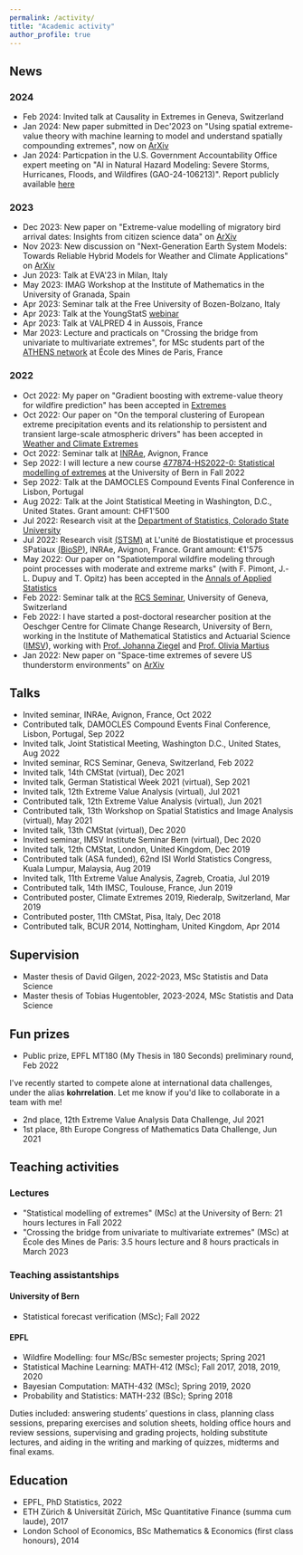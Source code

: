 ```yaml
---
permalink: /activity/
title: "Academic activity"
author_profile: true
---
```


News
------
### 2024
- Feb 2024: Invited talk at Causality in Extremes in Geneva, Switzerland
- Jan 2024: New paper submitted in Dec'2023 on "Using spatial extreme-value theory with machine learning to model and understand spatially compounding extremes", now on [ArXiv](https://arxiv.org/abs/2401.12195)
- Jan 2024: Particpation in the U.S. Government Accountability Office expert meeting on "AI in Natural Hazard Modeling: Severe Storms, Hurricanes, Floods, and Wildfires (GAO-24-106213)". Report publicly available [here](https://www.gao.gov/products/gao-24-106213)

### 2023
- Dec 2023: New paper on "Extreme-value modelling of migratory bird arrival dates: Insights from citizen science data" on [ArXiv](https://arxiv.org/abs/2312.01870)
- Nov 2023: New discussion on "Next-Generation Earth System Models: Towards Reliable Hybrid Models for Weather and Climate Applications" on [ArXiv](https://arxiv.org/abs/2311.13691)
- Jun 2023: Talk at EVA'23 in Milan, Italy
- May 2023: IMAG Workshop at the Institute of Mathematics in the University of Granada, Spain
- Apr 2023: Seminar talk at the Free University of Bozen-Bolzano, Italy
- Apr 2023: Talk at the YoungStatS [webinar](https://youngstats.github.io/post/2023/04/04/recent-advances-in-extreme-value-theory/)
- Apr 2023: Talk at VALPRED 4 in Aussois, France
- Mar 2023: Lecture and practicals on "Crossing the bridge from univariate to multivariate extremes", for MSc students part of the [ATHENS network](http://athensnetwork.eu/athens-programme.html) at École des Mines de Paris, France 

### 2022
- Oct 2022: My paper on "Gradient boosting with extreme-value theory for wildfire prediction" has been accepted in [Extremes](https://www.springer.com/journal/10687)
- Oct 2022: Our paper on "On the temporal clustering of European extreme precipitation events and its relationship to persistent and transient large-scale atmospheric drivers" has been accepted in [Weather and Climate Extremes](https://www.sciencedirect.com/journal/weather-and-climate-extremes)
- Oct 2022: Seminar talk at [INRAe](https://biosp.mathnum.inrae.fr/cafe-sciences), Avignon, France
- Sep 2022: I will lecture a new course [477874-HS2022-0: Statistical modelling of extremes](https://ilias.unibe.ch/goto_ilias3_unibe_crs_2404790.html) at the University of Bern in Fall 2022 
- Sep 2022: Talk at the DAMOCLES Compound Events Final Conference in Lisbon, Portugal
- Aug 2022: Talk at the Joint Statistical Meeting in Washington, D.C., United States. Grant amount: CHF1'500
- Jul 2022: Research visit at the [Department of Statistics, Colorado State University](https://statistics.colostate.edu/)
- Jul 2022: Research visit [(STSM)](http://damocles.compoundevents.org/stsm.php) at L'unité de Biostatistique et processus SPatiaux [(BioSP)](https://biosp.mathnum.inrae.fr/), INRAe, Avignon, France. Grant amount: €1'575
- May 2022: Our paper on "Spatiotemporal wildfire modeling through point processes with moderate and extreme marks" (with F. Pimont, J.-L. Dupuy and T. Opitz) has been accepted in the [Annals of Applied Statistics](https://imstat.org/journals-and-publications/annals-of-applied-statistics/)
- Feb 2022: Seminar talk at the [RCS Seminar](https://www.unige.ch/gsem/en/research/seminars/rcs/), University of Geneva, Switzerland 
- Feb 2022: I have started a post-doctoral researcher position at the Oeschger Centre for Climate Change Research, University of Bern, working in the Institute of Mathematical Statistics and Actuarial Science ([IMSV](https://www.imsv.unibe.ch/about_us/staff/dr_koh_jonathan_boon_han/index_eng.html)), working with [Prof. Johanna Ziegel](https://www.imsv.unibe.ch/ueber_uns/personen/prof_dr_ziegel_johanna/index_ger.html) and [Prof. Olivia Martius](https://www.geography.unibe.ch/about_us/personen/prof_dr_romppainen_martius_olivia/index_eng.html)
- Jan 2022: New paper on "Space-time extremes of severe US thunderstorm environments" on [ArXiv](https://arxiv.org/abs/2201.05102) 


Talks
------
- Invited seminar, INRAe, Avignon, France, Oct 2022
- Contributed talk, DAMOCLES Compound Events Final Conference, Lisbon, Portugal, Sep 2022
- Invited talk, Joint Statistical Meeting, Washington D.C., United States, Aug 2022
- Invited seminar, RCS Seminar, Geneva, Switzerland, Feb 2022
- Invited talk, 14th CMStat (virtual), Dec 2021
- Invited talk, German Statistical Week 2021 (virtual), Sep 2021
- Invited talk, 12th Extreme Value Analysis (virtual), Jul 2021
- Contributed talk, 12th Extreme Value Analysis (virtual), Jun 2021
- Contributed talk, 13th Workshop on Spatial Statistics and Image Analysis (virtual), May 2021
- Invited talk, 13th CMStat (virtual), Dec 2020
- Invited seminar, IMSV Institute Seminar Bern (virtual), Dec 2020
- Invited talk, 12th CMStat, London, United Kingdom, Dec 2019
- Contributed talk (ASA funded), 62nd ISI World Statistics Congress, Kuala Lumpur, Malaysia, Aug 2019
- Invited talk, 11th Extreme Value Analysis, Zagreb, Croatia, Jul 2019
- Contributed talk, 14th IMSC, Toulouse, France, Jun 2019
- Contributed poster, Climate Extremes 2019, Riederalp, Switzerland, Mar 2019
- Contributed poster, 11th CMStat, Pisa, Italy, Dec 2018
- Contributed talk, BCUR 2014, Nottingham, United Kingdom, Apr 2014

Supervision
-------
- Master thesis of David Gilgen, 2022-2023, MSc Statistis and Data Science
- Master thesis of Tobias Hugentobler, 2023-2024, MSc Statistis and Data Science

Fun prizes 
-------
- Public prize, EPFL MT180 (My Thesis in 180 Seconds) preliminary round, Feb 2022

I've recently started to compete alone at international data challenges, under the alias **kohrrelation**. Let me know if you'd like to collaborate in a team with me! 

- 2nd place, 12th Extreme Value Analysis Data Challenge, Jul 2021
- 1st place, 8th Europe Congress of Mathematics Data Challenge, Jun 2021


Teaching activities
-------

### Lectures
- "Statistical modelling of extremes" (MSc) at the University of Bern: 21 hours lectures in Fall 2022 
- "Crossing the bridge from univariate to multivariate extremes" (MSc) at École des Mines de Paris: 3.5 hours lecture and 8 hours practicals in March 2023

### Teaching assistantships

#### University of Bern
- Statistical forecast verification (MSc); Fall 2022

#### EPFL 
- Wildfire Modelling: four MSc/BSc semester projects; Spring 2021
- Statistical Machine Learning: MATH-412 (MSc); Fall 2017, 2018, 2019, 2020
- Bayesian Computation: MATH-432 (MSc); Spring 2019, 2020
- Probability and Statistics: MATH-232 (BSc); Spring 2018

Duties included: answering students’ questions in class, planning class sessions, preparing exercises and solution sheets, holding office hours and review sessions, supervising and grading projects, holding substitute lectures, and aiding in the writing and marking of quizzes, midterms and final exams. 


Education
-------
- EPFL, PhD Statistics, 2022
- ETH Zürich & Universität Zürich, MSc Quantitative Finance (summa cum laude), 2017
- London School of Economics, BSc Mathematics & Economics (first class honours), 2014




